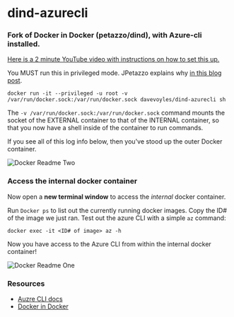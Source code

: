 # dind-azurecli
### Fork of Docker in Docker (petazzo/dind), with Azure-cli installed.

[Here is a 2 minute YouTube video with instructions on how to set this up.](https://youtu.be/ymnY2vQEiqU)

You MUST run this in privileged mode. JPetazzo explains why [in this blog post](https://jpetazzo.github.io/2015/09/03/do-not-use-docker-in-docker-for-ci/).


``` docker run -it --privileged -u root -v /var/run/docker.sock:/var/run/docker.sock davevoyles/dind-azurecli sh ```

 The ```-v /var/run/docker.sock:/var/run/docker.sock``` command mounts the socket of the EXTERNAL container to that of the INTERNAL container, so that you now have a shell inside of the container to run commands.

If you see all of this log info below, then you've stood up the outer Docker container.

![Docker Readme Two](https://www.dropbox.com/s/qpvpq13vd2foo8q/davevoyles-azure-cli-docker-hub-readme-2.png?raw=1)

### Access the internal docker container

Now open a **new terminal window** to access the *internal* docker container.

Run ```Docker ps``` to list out the currently running docker images. Copy the ID# of the image we just ran. Test out the azure CLI with a simple ```az``` command: 

```docker exec -it <ID# of image> az -h ```

Now you have access to the Azure CLI from within the internal docker container!

![Docker Readme One](https://www.dropbox.com/s/vjivlu6htl4x8ij/davevoyles-azure-cli-docker-hub-readme.png?raw=1)


### Resources
* [Auzre CLI docs](https://docs.microsoft.com/en-us/cli/azure/overview?view=azure-cli-latest)
* [Docker in Docker](https://github.com/jpetazzo/dind)

